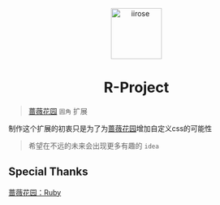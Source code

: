 <p align="center">
<img src="https://i.loli.net/2020/05/11/bRMo78CNJP4HIiX.png" alt="iirose" width="100">
</p>
<h1 align="center">R-Project</h1>

> [蔷薇花园](https://iirose.com) `圆角` 扩展

制作这个扩展的初衷只是为了为[蔷薇花园](https://iirose.com)增加自定义css的可能性

> 希望在不远的未来会出现更多有趣的 `idea`

## Special Thanks

[蔷薇花园：Ruby](https://iirose.com)